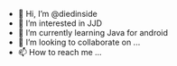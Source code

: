 - 👋 Hi, I’m @diedinside
- 👀 I’m interested in JJD
- 🌱 I’m currently learning Java for android
- 💞️ I’m looking to collaborate on ...
- 📫 How to reach me ...

<!---
diedinside/diedinside is a ✨ special ✨ repository because its `README.md` (this file) appears on your GitHub profile.
You can click the Preview link to take a look at your changes.
--->
